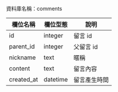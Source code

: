 資料庫名稱：comments

| 欄位名稱   | 欄位型態  | 說明      |
|---------- |---------|----------|
| id        | integer | 留言 id   |
| parent_id | integer | 父留言 id |
| nickname  | text    | 暱稱      |
| content   | text    | 留言內容   |
| created_at| datetime| 留言產生時間|